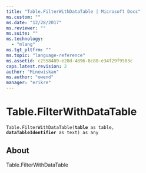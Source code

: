 ```yaml
---
title: "Table.FilterWithDataTable | Microsoft Docs"
ms.custom: ""
ms.date: "12/28/2017"
ms.reviewer: ""
ms.suite: ""
ms.technology: 
  - "mlang"
ms.tgt_pltfrm: ""
ms.topic: "language-reference"
ms.assetid: c2558489-e28d-4896-8c88-e34f29f9583c
caps.latest.revision: 2
author: "Minewiskan"
ms.author: "owend"
manager: "erikre"
---
```

# Table.FilterWithDataTable
<code>Table.FilterWithDataTable(**table** as table, **dataTableIdentifier** as text) as any</code>
## About
Table.FilterWithDataTable

